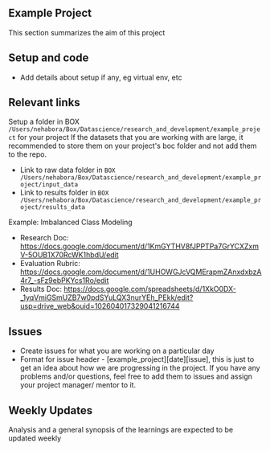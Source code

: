 ## Example Project
This section summarizes the aim of this project

## Setup and code
- Add details about setup if any, eg virtual env, etc

## Relevant links
Setup a folder in BOX `/Users/nehabora/Box/Datascience/research_and_development/example_project` for your project
If the datasets that you are working with are large, it recommended to store them on your project's boc folder and not add them to the repo.
- Link to raw data folder in `BOX /Users/nehabora/Box/Datascience/research_and_development/example_project/input_data`
- Link to results folder in `BOX /Users/nehabora/Box/Datascience/research_and_development/example_project/results_data`


Example: Imbalanced Class Modeling
- Research Doc:
      https://docs.google.com/document/d/1KmGYTHV8fJPPTPa7GrYCXZxmV-5OUB1X70RcWK1hbdU/edit
- Evaluation Rubric:
      https://docs.google.com/document/d/1UHOWGJcVQMErapmZAnxdxbzA4r7_-sFz9ebPKYcs1Ro/edit
- Results Doc:
      https://docs.google.com/spreadsheets/d/1XkO0DX-_1yqVmiGSmUZB7w0pdSYuLQX3nurYEh_PEkk/edit?usp=drive_web&ouid=102604017329041216744

## Issues
- Create issues for what you are working on a particular day
- Format for issue header - [example_project][date][issue], this is just to get an idea about how we are progressing in the project. If you have any problems and/or questions, feel free to add them to issues and assign your project manager/ mentor to it.


## Weekly Updates
   Analysis and a general synopsis of the learnings are expected to be updated weekly


